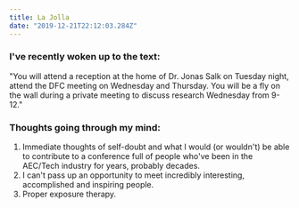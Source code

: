 ```yaml
---
title: La Jolla
date: "2019-12-21T22:12:03.284Z"
---
```


<h3>I've recently woken up to the text:</h3>

"You will attend a reception at the home of Dr. Jonas Salk on Tuesday night, attend the DFC meeting on Wednesday and Thursday. You will be a fly on the wall during a private meeting to discuss research Wednesday from 9-12."

<h3>Thoughts going through my mind:</h3>

1. Immediate thoughts of self-doubt and what I would (or wouldn't) be able to contribute to a conference full of people who've been in the AEC/Tech industry for years, probably decades.
2. I can't pass up an opportunity to meet incredibly interesting, accomplished and inspiring people.
3. Proper exposure therapy.
